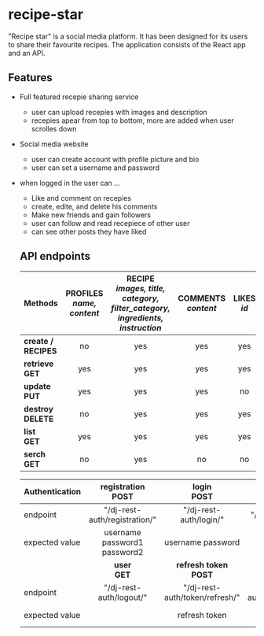 # recipe-star
"Recipe star" is a social media platform. It has been designed for its users to share their favourite recipes. The application consists of the React app and an API.

## Features
- Full featured recepie sharing service
  - user can upload recepies with images and description
  - recepies apear from top to bottom, more are added when user scrolles down
- Social media website
  - user can create account with profile picture and bio
  - user can set a username and password
- when logged in the user can ...  
  - Like and comment on recepies
  - create, edite, and delete his comments
  - Make new friends and gain followers
  - user can follow and read recepiece of other user
  - can see other posts they have liked
  
  ## API endpoints
  | Methods | PROFILES <br> *name, content* | RECIPE <br> *images, title, category, filter_category, ingredients, instruction* | COMMENTS <br> *content* | LIKES <br> *id* | FOLLOWERS <br> *id* |
  | --- | :----: | :----: | :----: | :----: | :----: |
  | **create /<br> RECIPES** | no | yes | yes | yes | yes |
  | **retrieve<br> GET** | yes | yes | yes | yes | yes |
  | **update<br> PUT** | yes | yes | yes | no | no |
  | **destroy<br>DELETE** | no | yes | yes | yes | yes |
  | **list<br>GET** | yes | yes | yes | yes | yes |
  | **serch<br>GET** | no | yes | no | no | no |
  
  | Authentication | registration <br> **POST** | login <br> **POST** | logout <br> **POST** |
  | --- | :----: | :----: | :----: |
  | endpoint | "/dj-rest-auth/registration/" | "/dj-rest-auth/login/" | "/dj-rest-auth/logout/" |
  | expected value | username password1 password2 | username password |
  | | **user <br> GET** | **refresh token <br> POST** | **change password <br> POST** |
  | endpoint | "/dj-rest-auth/logout/" | "/dj-rest-auth/token/refresh/" | "/dj-rest-auth/password/change/" |
  | expected value | | refresh token | new_password1 new_password2 |
  
  
